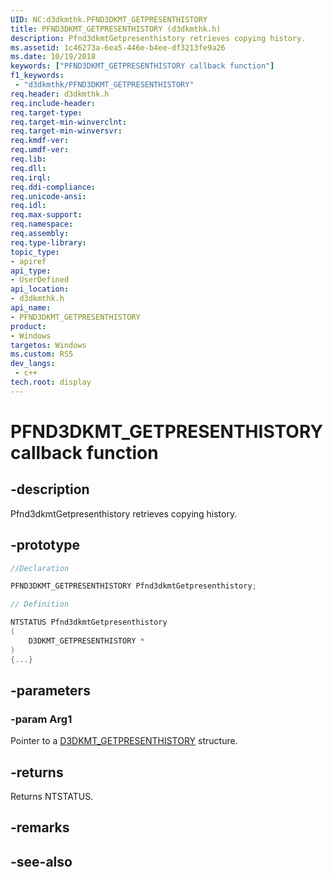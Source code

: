 ```yaml
---
UID: NC:d3dkmthk.PFND3DKMT_GETPRESENTHISTORY
title: PFND3DKMT_GETPRESENTHISTORY (d3dkmthk.h)
description: Pfnd3dkmtGetpresenthistory retrieves copying history.
ms.assetid: 1c46273a-6ea5-446e-b4ee-df3213fe9a26
ms.date: 10/19/2018
keywords: ["PFND3DKMT_GETPRESENTHISTORY callback function"]
f1_keywords:
 - "d3dkmthk/PFND3DKMT_GETPRESENTHISTORY"
req.header: d3dkmthk.h
req.include-header:
req.target-type:
req.target-min-winverclnt:
req.target-min-winversvr:
req.kmdf-ver:
req.umdf-ver:
req.lib:
req.dll:
req.irql: 
req.ddi-compliance:
req.unicode-ansi:
req.idl:
req.max-support:
req.namespace:
req.assembly:
req.type-library: 
topic_type: 
- apiref
api_type: 
- UserDefined
api_location: 
- d3dkmthk.h
api_name: 
- PFND3DKMT_GETPRESENTHISTORY
product:
- Windows
targetos: Windows
ms.custom: RS5
dev_langs:
 - c++
tech.root: display
---
```


# PFND3DKMT_GETPRESENTHISTORY callback function

## -description

Pfnd3dkmtGetpresenthistory retrieves copying history.

## -prototype

```cpp
//Declaration

PFND3DKMT_GETPRESENTHISTORY Pfnd3dkmtGetpresenthistory; 

// Definition

NTSTATUS Pfnd3dkmtGetpresenthistory 
(
	D3DKMT_GETPRESENTHISTORY *
)
{...}

```

## -parameters

### -param Arg1

Pointer to a [D3DKMT_GETPRESENTHISTORY](ns-d3dkmthk-_d3dkmt_getpresenthistory.md) structure.

## -returns

Returns NTSTATUS.


## -remarks




## -see-also
